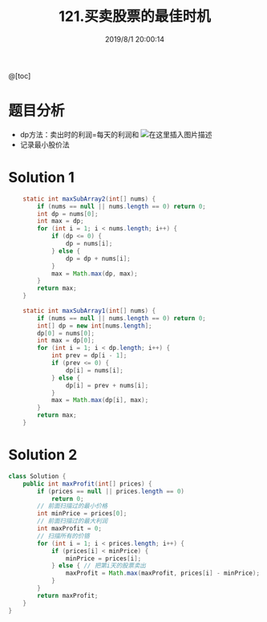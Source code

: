 ﻿---
title: 121.买卖股票的最佳时机
categories:
- DSA
- Algorithm
- LeetCode
tags:
- dp
date: 2019/8/1 20:00:14
updated: 2020/12/10 12:00:14
---



@[toc]

# 题目分析

 - dp方法：卖出时的利润=每天的利润和
![在这里插入图片描述](https://gitee.com/gaoyi-ai/image-bed/raw/master/images/2020050222115390.png)
 - 记录最小股价法
# Solution 1
```java
	static int maxSubArray2(int[] nums) {
		if (nums == null || nums.length == 0) return 0;
		int dp = nums[0];
		int max = dp;
		for (int i = 1; i < nums.length; i++) {
			if (dp <= 0) {
				dp = nums[i];
			} else {
				dp = dp + nums[i];
			}
			max = Math.max(dp, max);
		}
		return max;
	}
	
	static int maxSubArray1(int[] nums) {
		if (nums == null || nums.length == 0) return 0;
		int[] dp = new int[nums.length];
		dp[0] = nums[0];
		int max = dp[0];
		for (int i = 1; i < dp.length; i++) {
			int prev = dp[i - 1];
			if (prev <= 0) {
				dp[i] = nums[i];
			} else {
				dp[i] = prev + nums[i];
			}
			max = Math.max(dp[i], max);
		}
		return max;
	}
```

# Solution 2
```java
class Solution {
    public int maxProfit(int[] prices) {
        if (prices == null || prices.length == 0)
            return 0;
        // 前面扫描过的最小价格
        int minPrice = prices[0];
        // 前面扫描过的最大利润
        int maxProfit = 0;
        // 扫描所有的价铬
        for (int i = 1; i < prices.length; i++) {
            if (prices[i] < minPrice) {
                minPrice = prices[i];
            } else { // 把第i天的股票卖出
                maxProfit = Math.max(maxProfit, prices[i] - minPrice);
            }
        }
        return maxProfit;
    }
}
```
